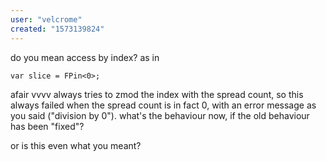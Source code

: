```yaml
---
user: "velcrome"
created: "1573139824"
---
```


do you mean access by index? as in 

```
var slice = FPin<0>;
```

afair vvvv always tries to zmod the index with the spread count, so this always failed when the spread count is in fact 0, with an error message as you said ("division by 0"). 
what's the behaviour now, if the old behaviour has been "fixed"? 

or is this even what you meant?


